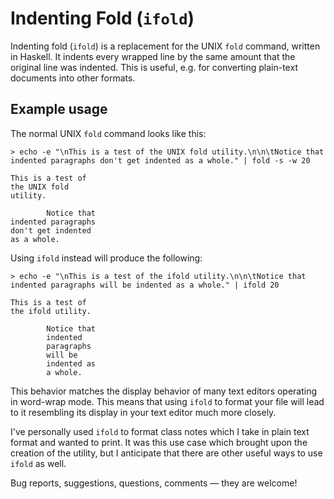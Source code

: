 Indenting Fold (`ifold`)
========================

Indenting fold (`ifold`) is a replacement for the UNIX `fold` command, written in Haskell. It indents every wrapped line by the same amount that the original line was indented. This is useful, e.g. for converting plain-text documents into other formats.

Example usage
-------------

The normal UNIX `fold` command looks like this:

```
> echo -e "\nThis is a test of the UNIX fold utility.\n\n\tNotice that indented paragraphs don't get indented as a whole." | fold -s -w 20

This is a test of 
the UNIX fold 
utility.

        Notice that 
indented paragraphs 
don't get indented 
as a whole.
```

Using `ifold` instead will produce the following:

```
> echo -e "\nThis is a test of the ifold utility.\n\n\tNotice that indented paragraphs will be indented as a whole." | ifold 20

This is a test of
the ifold utility.

        Notice that
        indented
        paragraphs
        will be
        indented as
        a whole.
```

This behavior matches the display behavior of many text editors operating in word-wrap mode. This means that using `ifold` to format your file will lead to it resembling its display in your text editor much more closely.

I've personally used `ifold` to format class notes which I take in plain text format and wanted to print. It was this use case which brought upon the creation of the utility, but I anticipate that there are other useful ways to use `ifold` as well.

Bug reports, suggestions, questions, comments — they are welcome!
